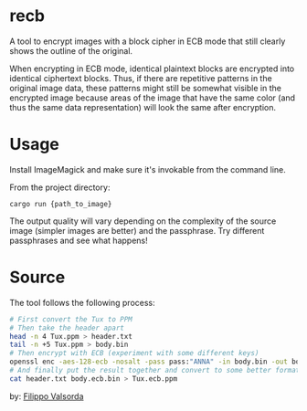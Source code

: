 # recb
 A tool to encrypt images with a block cipher in ECB mode that still clearly shows the outline of the original. 
 
 When encrypting in ECB mode, identical plaintext blocks are encrypted into identical ciphertext blocks. Thus, if there are repetitive patterns in the original image data, these patterns might still be somewhat visible in the encrypted image because areas of the image that have the same color (and thus the same data representation) will look the same after encryption.

# Usage
 Install ImageMagick and make sure it's invokable from the command line.

 From the project directory:
 ```
 cargo run {path_to_image}
 ```
 The output quality will vary depending on the complexity of the source image (simpler images are better) and the passphrase. Try different passphrases and see what happens!

# Source
 The tool follows the following process:
 ```bash
 # First convert the Tux to PPM
 # Then take the header apart
 head -n 4 Tux.ppm > header.txt
 tail -n +5 Tux.ppm > body.bin
 # Then encrypt with ECB (experiment with some different keys)
 openssl enc -aes-128-ecb -nosalt -pass pass:"ANNA" -in body.bin -out body.ecb.bin
 # And finally put the result together and convert to some better format
 cat header.txt body.ecb.bin > Tux.ecb.ppm
 ```
 by: [Filippo Valsorda](https://words.filippo.io/the-ecb-penguin/)

